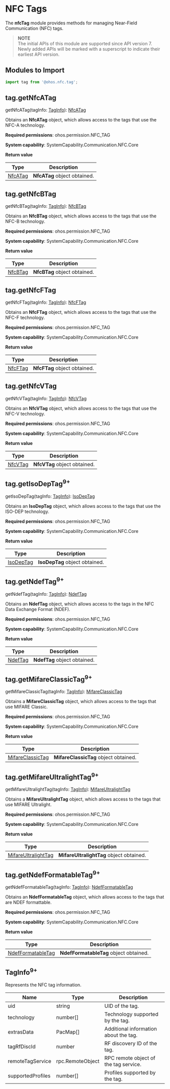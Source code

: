 # NFC Tags

The **nfcTag** module provides methods for managing Near-Field Communication (NFC) tags.

> **NOTE**<br>
> The initial APIs of this module are supported since API version 7. Newly added APIs will be marked with a superscript to indicate their earliest API version.

## **Modules to Import**

```js
import tag from '@ohos.nfc.tag';
```

## tag.getNfcATag

getNfcATag(tagInfo: [TagInfo](#taginfo9)): [NfcATag](js-apis-nfctech.md#nfcatag)

Obtains an **NfcATag** object, which allows access to the tags that use the NFC-A technology.

**Required permissions**: ohos.permission.NFC_TAG

**System capability**: SystemCapability.Communication.NFC.Core

**Return value**

| **Type**| **Description**|
| -------- | -------- |
| [NfcATag](js-apis-nfctech.md#nfcatag) | **NfcATag** object obtained.|

## tag.getNfcBTag

getNfcBTag(tagInfo: [TagInfo](#taginfo9)): [NfcBTag](js-apis-nfctech.md#nfcbtag)

Obtains an **NfcBTag** object, which allows access to the tags that use the NFC-B technology.

**Required permissions**: ohos.permission.NFC_TAG

**System capability**: SystemCapability.Communication.NFC.Core

**Return value**

| **Type**| **Description**        |
| -------- | ---------------- |
| [NfcBTag](js-apis-nfctech.md#nfcbtag)  | **NfcBTag** object obtained.|

## tag.getNfcFTag

getNfcFTag(tagInfo: [TagInfo](#taginfo9)): [NfcFTag](js-apis-nfctech.md#nfcftag)

Obtains an **NfcFTag** object, which allows access to the tags that use the NFC-F technology.

**Required permissions**: ohos.permission.NFC_TAG

**System capability**: SystemCapability.Communication.NFC.Core

**Return value**

| **Type**| **Description**        |
| -------- | ---------------- |
| [NfcFTag](js-apis-nfctech.md#nfcftag)  | **NfcFTag** object obtained.|

## tag.getNfcVTag

getNfcVTag(tagInfo: [TagInfo](#taginfo9)): [NfcVTag](js-apis-nfctech.md#nfcvtag)

Obtains an **NfcVTag** object, which allows access to the tags that use the NFC-V technology.

**Required permissions**: ohos.permission.NFC_TAG

**System capability**: SystemCapability.Communication.NFC.Core

**Return value**

| **Type**| **Description**        |
| -------- | ---------------- |
| [NfcVTag](js-apis-nfctech.md#nfcvtag)  | **NfcVTag** object obtained.|

## tag.getIsoDepTag<sup>9+</sup>

getIsoDepTag(tagInfo: [TagInfo](#taginfo9)): [IsoDepTag](js-apis-nfctech.md#isodeptag9 )

Obtains an **IsoDepTag** object, which allows access to the tags that use the ISO-DEP technology.


**Required permissions**: ohos.permission.NFC_TAG

**System capability**: SystemCapability.Communication.NFC.Core

**Return value**

| **Type**| **Description**           |
| ---------- | ------------------|
| [IsoDepTag](js-apis-nfctech.md#isodeptag9)  | **IsoDepTag** object obtained.|

## tag.getNdefTag<sup>9+</sup>

getNdefTag(tagInfo: [TagInfo](#taginfo9)): [NdefTag](js-apis-nfctech.md#ndeftag9)

Obtains an **NdefTag** object, which allows access to the tags in the NFC Data Exchange Format (NDEF).


**Required permissions**: ohos.permission.NFC_TAG

**System capability**: SystemCapability.Communication.NFC.Core

**Return value**

| **Type**| **Description**       |
| ---------| -------------- |
| [NdefTag](js-apis-nfctech.md#ndeftag9)  | **NdefTag** object obtained.|

## tag.getMifareClassicTag<sup>9+</sup>

getMifareClassicTag(tagInfo: [TagInfo](#taginfo9)): [MifareClassicTag](js-apis-nfctech.md#mifareclassictag-9)

Obtains a **MifareClassicTag** object, which allows access to the tags that use MIFARE Classic.

**Required permissions**: ohos.permission.NFC_TAG

**System capability**: SystemCapability.Communication.NFC.Core

**Return value**

| **Type**| **Description**                         |
| ----------------- | ------------------------|
| [MifareClassicTag](js-apis-nfctech.md#mifareclassictag-9)  | **MifareClassicTag** object obtained.|

## tag.getMifareUltralightTag<sup>9+</sup>

getMifareUltralightTag(tagInfo: [TagInfo](#taginfo9)): [MifareUltralightTag](js-apis-nfctech.md#mifareultralighttag9)

Obtains a **MifareUltralightTag** object, which allows access to the tags that use MIFARE Ultralight.

**Required permissions**: ohos.permission.NFC_TAG

**System capability**: SystemCapability.Communication.NFC.Core

**Return value**

| **Type**| **Description**                               |
| -------------------- | ---------------------------|
| [MifareUltralightTag](js-apis-nfctech.md#mifareultralighttag9)  | **MifareUltralightTag** object obtained.|

## tag.getNdefFormatableTag<sup>9+</sup>

getNdefFormatableTag(tagInfo: [TagInfo](#taginfo9)): [NdefFormatableTag](js-apis-nfctech.md#ndefformatabletag9)

Obtains an **NdefFormatableTag** object, which allows access to the tags that are NDEF formattable.

**Required permissions**: ohos.permission.NFC_TAG

**System capability**: SystemCapability.Communication.NFC.Core

**Return value**

| **Type**| **Description**                            |
| ------------------ | --------------------------|
| [NdefFormatableTag](js-apis-nfctech.md#ndefformatabletag)  | **NdefFormatableTag** object obtained.|

## TagInfo<sup>9+</sup>

Represents the NFC tag information.

| **Name**| **Type**|  **Description**|
| -------- | -------- | -------- |
| uid | string |  UID of the tag.|
| technology | number[] |  Technology supported by the tag.|
| extrasData | PacMap[] |  Additional information about the tag.|
| tagRfDiscId | number |  RF discovery ID of the tag.|
| remoteTagService | rpc.RemoteObject |  RPC remote object of the tag service.|
| supportedProfiles | number[] |  Profiles supported by the tag.|
